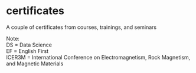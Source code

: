 # certificates
A couple of certificates from courses, trainings, and seminars

Note: \
DS = Data Science \
EF = English First \
ICER3M = International Conference on Electromagnetism, Rock Magnetism, and Magnetic Materials 
